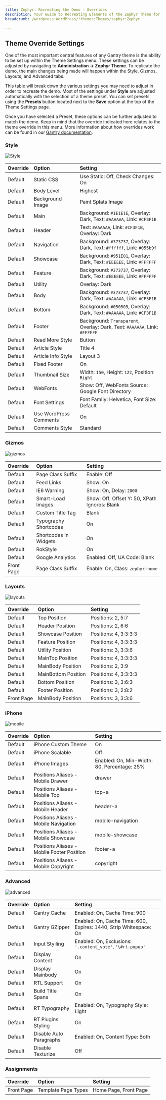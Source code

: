 ```yaml
---
title: Zephyr: Recreating the Demo - Overrides
description: Your Guide to Recreating Elements of the Zephyr Theme for WordPress
breadcrumb: /wordpress:WordPress/!themes:Themes/zephyr:Zephyr

---
```


Theme Override Settings
-----

One of the most important central features of any Gantry theme is the ability to be set up within the Theme Settings menu. These settings can be adjusted by navigating to **Administration -> Zephyr Theme**. To replicate the demo, the main changes being made will happen within the Style, Gizmos, Layouts, and Advanced tabs.

This table will break down the various settings you may need to adjust in order to recreate the demo. Most of the settings under **Style** are adjusted automatically with the selection of a theme preset. You can set presets using the **Presets** button located next to the **Save** option at the top of the Theme Settings page.

Once you have selected a Preset, these options can be further adjusted to match the demo. Keep in mind that the override indicated here relates to the theme override in this menu. More information about how overrides work can be found in our [Gantry documentation][override].

### Style

![Style][style]

| Override    | Option                 | Setting                                                                    |
| :---------- | :----------            | :----------                                                                |
| Default     | Static CSS             | Use Static: Off, Check Changes: On                                         |
| Default     | Body Level             | Highest                                                                    |
| Default     | Background Image       | Paint Splats Image                                                         |
| Default     | Main                   | Background: `#1E1E1E`, Overlay: Dark, Text: `#AAAAAA`, Link: `#CF3F1B`     |
| Default     | Header                 | Text: `#AAAAAA`, Link: `#CF3F1B`, Overlay: Dark                            |
| Default     | Navigation             | Background: `#373737`, Overlay: Dark, Text: `#ffffff`, Link: `#055b9f`     |
| Default     | Showcase               | Background: `#951E01`, Overlay: Dark, Text: `#EEEEEE`, Link: `#FFFFFF`     |
| Default     | Feature                | Background: `#373737`, Overlay: Dark, Text: `#EEEEEE`, Link: `#FFFFFF`     |
| Default     | Utility                | Overlay: Dark                                                              |
| Default     | Body                   | Background: `#373737`, Overlay: Dark, Text: `#AAAAAA`, Link: `#CF3F1B`     |
| Default     | Bottom                 | Background: `#050505`, Overlay: Dark, Text: `#AAAAAA`, Link: `#CF3F1B`     |
| Default     | Footer                 | Background: `Transparent`, Overlay: Dark, Text: `#AAAAAA`, Link: `#FFFFFF` |
| Default     | Read More Style        | Button                                                                     |
| Default     | Article Style          | Title 4                                                                    |
| Default     | Article Info Style     | Layout 3                                                                   |
| Default     | Fixed Footer           | On                                                                         |
| Default     | Thumbnail Size         | Width: `150`, Height: `122`, Position: `Right`                             |
| Default     | WebFonts               | Show: Off, WebFonts Source: Google Font Directory                          |
| Default     | Font Settings          | Font Family: Helvetica, Font Size: Default                                 |
| Default     | Use WordPress Comments | On                                                                         |
| Default     | Comments Style         | Standard                                                                   |

### Gizmos

![gizmos][gizmos]

| Override   | Option                | Setting                                       |
| :--------- | :-------------------- | :-------------------------------------------- |
| Default    | Page Class Suffix     | Enable: Off                                   |
| Default    | Feed Links            | Show: On                                      |
| Default    | IE6 Warning           | Show: On, Delay: `2000`                       |
| Default    | Smart-Load Images     | Show: Off, Offset Y: 50, XPath Ignores: Blank |
| Default    | Custom Title Tag      | Blank                                         |
| Default    | Typography Shortcodes | On                                            |
| Default    | Shortcodes in Widgets | On                                            |
| Default    | RokStyle              | On                                            |
| Default    | Google Analytics      | Enabled: Off, UA Code: Blank                  |
| Front Page | Page Class Suffix     | Enable: On, Class: `zephyr-home`              |

### Layouts

![layouts][layouts]

| Override   | Option               | Setting               |
| :-------   | :------------------- | :-------------------- |
| Default    | Top Position         | Positions: 2, 5:7     |
| Default    | Header Position      | Positions: 2, 6:6     |
| Default    | Showcase Position    | Positions: 4, 3:3:3:3 |
| Default    | Feature Position     | Positions: 4, 3:3:3:3 |
| Default    | Utility Position     | Positions: 3, 3:3:6   |
| Default    | MainTop Position     | Positions: 4, 3:3:3:3 |
| Default    | MainBody Position    | Positions: 2, 3:9     |
| Default    | MainBottom Position  | Positions: 4, 3:3:3:3 |
| Default    | Bottom Position      | Positions: 3, 3:6:3   |
| Default    | Footer Position      | Positions: 3, 2:8:2   |
| Front Page | MainBody Position    | Positions: 3, 3:3:6   |

### iPhone

![mobile][mobile]

| Override    | Option                                     | Setting                                     |
| :---------- | :----------                                | :----------                                 |
| Default     | iPhone Custom Theme                        | On                                          |
| Default     | iPhone Scalable                            | Off                                         |
| Default     | iPhone Images                              | Enabled: On, Min-Width: 80, Percentage: 25% |
| Default     | Positions Aliases - Mobile Drawer          | drawer                                      |
| Default     | Positions Aliases - Mobile Top             | top-a                                       |
| Default     | Positions Aliases - Mobile Header          | header-a                                    |
| Default     | Positions Aliases - Mobile Navigation      | mobile-navigation                           |
| Default     | Positions Aliases - Mobile Showcase        | mobile-showcase                             |
| Default     | Positions Aliases - Mobile Footer Position | footer-a                                    |
| Default     | Positions Aliases - Mobile Copyright       | copyright                                   |

### Advanced

![advanced][advanced]

| Override   | Option                  | Setting                                                           |  
| :--------- | :---------------------- | :---------------------------------------------------------------- |  
| Default    | Gantry Cache            | Enabled: On, Cache Time: 900                                      |  
| Default    | Gantry GZipper          | Enabled: On, Cache Time: 600, Expires: 1440, Strip Whitespace: On |  
| Default    | Input Styiling          | Enabled: On, Exclusions: `'.content_vote','\#rt-popup'`           |  
| Default    | Display Content         | On                                                                |  
| Default    | Display Mainbody        | On                                                                |  
| Default    | RTL Support             | On                                                                |  
| Default    | Build Title Spans       | On                                                                |  
| Default    | RT Typography           | Enabled: On, Typography Style: Light                              |  
| Default    | RT Plugins Styling      | On                                                                |  
| Default    | Disable Auto Paragraphs | Enabled: On, Content Type: Both                                   |  
| Default    | Disable Texturize       | Off                                                               |  

### Assignments

| Override    | Option              | Setting               |
| :---------- | :----------         | :----------           |
| Front Page  | Template Page Types | Home Page, Front Page |

[override]: http://gantry-framework.org/documentation/wordpress/configure/
[style]: assets/setstyle.jpeg
[assignments]: assets/setassignments.jpg
[advanced]: assets/setadvanced.jpeg
[mobile]: assets/setmobile.jpeg
[layouts]: assets/setlayouts.jpeg
[gizmos]: assets/setgizmos.jpeg
